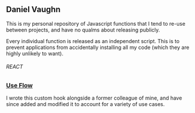 ## Daniel Vaughn

This is my personal repository of Javascript functions that I tend to re-use between projects,
and have no qualms about releasing publicly.

Every individual function is released as an independent script.
This is to prevent applications from accidentally installing all my code (which they are highly unlikely to want).

###### REACT

### [Use Flow](https://github.com/danielvaughn/danielvaughn/tree/main/react/useFlow)
I wrote this custom hook alongside a former colleague of mine, and have since added and modified it to account for a variety of use cases.
